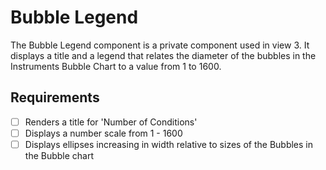 # Bubble Legend

The Bubble Legend component is a private component used in view 3. It displays a title and a legend
that relates the diameter of the bubbles in the Instruments Bubble Chart to a value from 1 to 1600.

## Requirements

* [ ] Renders a title for 'Number of Conditions'
* [ ] Displays a number scale from 1 - 1600
* [ ] Displays ellipses increasing in width relative to sizes of the Bubbles in the Bubble chart
